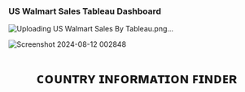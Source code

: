 ### US Walmart Sales Tableau Dashboard 
![Uploading US Walmart Sales By Tableau.png…]()

![Screenshot 2024-08-12 002848]()<h1 align="center">ᴄᴏᴜɴᴛʀʏ ɪɴꜰᴏʀᴍᴀᴛɪᴏɴ ꜰɪɴᴅᴇʀ</h1>
